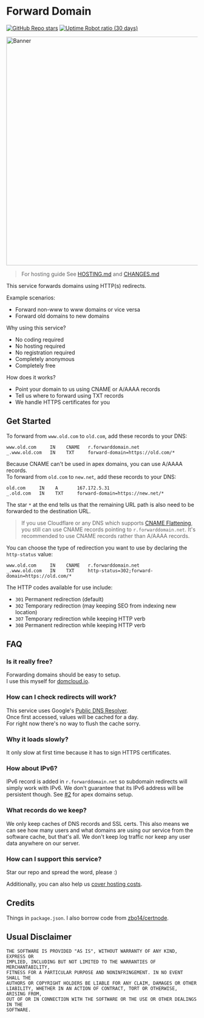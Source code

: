 # Forward Domain

[![GitHub Repo stars](https://img.shields.io/github/stars/willnode/forward-domain?style=for-the-badge)](https://github.com/willnode/forward-domain/stargazers)
[![Uptime Robot ratio (30 days)](https://img.shields.io/uptimerobot/ratio/m790428156-91b88afc46cfb86ead3dc56e?style=for-the-badge)](https://stats.uptimerobot.com/AA77Xt9Jx8)

<img src="https://dev-to-uploads.s3.amazonaws.com/uploads/articles/7lp67jpzvabtf8opyzaf.png" alt="Banner" width="600">

> For hosting guide See [HOSTING.md](HOSTING.md) and [CHANGES.md](CHANGES.md)

This service forwards domains using HTTP(s) redirects.

Example scenarios:

+ Forward non-www to www domains or vice versa
+ Forward old domains to new domains

Why using this service?

+ No coding required
+ No hosting required
+ No registration required
+ Completely anonymous
+ Completely free

How does it works?

+ Point your domain to us using CNAME or A/AAAA records
+ Tell us where to forward using TXT records
+ We handle HTTPS certificates for you

## Get Started

To forward from `www.old.com` to `old.com`, add these records to your DNS:

```
www.old.com     IN    CNAME   r.forwarddomain.net
_.www.old.com   IN    TXT     forward-domain=https://old.com/*
```

Because CNAME can't be used in apex domains, you can use A/AAAA records.<br>
To forward from `old.com` to `new.net`, add these records to your DNS:

```
old.com     IN    A       167.172.5.31
_.old.com   IN    TXT     forward-domain=https://new.net/*
```

The star `*` at the end tells us that the remaining URL path is also need to be forwarded to the destination URL.

> If you use Cloudflare or any DNS which supports [CNAME Flattening](https://blog.cloudflare.com/introducing-cname-flattening-rfc-compliant-cnames-at-a-domains-root/), you still can use CNAME records pointing to `r.forwarddomain.net`. It's recommended to use CNAME records rather than A/AAAA records.

You can choose the type of redirection you want to use by declaring the `http-status` value:

```
www.old.com     IN    CNAME   r.forwarddomain.net
_.www.old.com   IN    TXT     http-status=302;forward-domain=https://old.com/*
```

The HTTP codes available for use include:

+ `301` Permanent redirection (default)
+ `302` Temporary redirection (may keeping SEO from indexing new location)
+ `307` Temporary redirection while keeping HTTP verb
+ `308` Permanent redirection while keeping HTTP verb

## FAQ

### Is it really free?

Forwarding domains should be easy to setup.<br>
I use this myself for [domcloud.io](https://domcloud.io).<br>

### How can I check redirects will work?

This service uses Google's [Public DNS Resolver](https://dns.google).<br>
Once first accessed, values will be cached for a day.<br>
For right now there's no way to flush the cache sorry.

### Why it loads slowly?

It only slow at first time because it has to sign HTTPS certificates.

### How about IPv6?

IPv6 record is added in `r.forwarddomain.net` so subdomain redirects will simply work with IPv6. We don't guarantee that its IPv6 address will be persistent though. See [#2](https://github.com/willnode/forward-domain/issues/2#issuecomment-1003831835) for apex domains setup.

### What records do we keep?

We only keep caches of DNS records and SSL certs. This also means we can see how many users and what domains are using our service from the software cache, but that's all. We don't keep log traffic nor keep any user data anywhere on our server.

### How can I support this service?

Star our repo and spread the word, please :)

Additionally, you can also help us [cover hosting costs](https://github.com/sponsors/willnode).

## Credits

Things in `package.json`. I also borrow code from [zbo14/certnode](https://github.com/zbo14/certnode).

## Usual Disclaimer

```
THE SOFTWARE IS PROVIDED "AS IS", WITHOUT WARRANTY OF ANY KIND, EXPRESS OR
IMPLIED, INCLUDING BUT NOT LIMITED TO THE WARRANTIES OF MERCHANTABILITY,
FITNESS FOR A PARTICULAR PURPOSE AND NONINFRINGEMENT. IN NO EVENT SHALL THE
AUTHORS OR COPYRIGHT HOLDERS BE LIABLE FOR ANY CLAIM, DAMAGES OR OTHER
LIABILITY, WHETHER IN AN ACTION OF CONTRACT, TORT OR OTHERWISE, ARISING FROM,
OUT OF OR IN CONNECTION WITH THE SOFTWARE OR THE USE OR OTHER DEALINGS IN THE
SOFTWARE.
```
